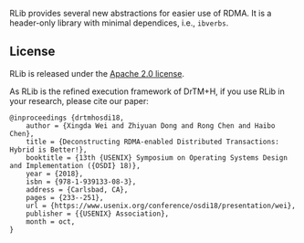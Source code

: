 RLib provides several new abstractions for easier use of RDMA.
It is a header-only library with minimal dependices, i.e., `ibverbs`. 


## License

RLib is released under the [Apache 2.0 license](http://www.apache.org/licenses/LICENSE-2.0.html).

As RLib is the refined execution framework of DrTM+H,
if you use RLib in your research, please cite our paper:

    @inproceedings {drtmhosdi18,
        author = {Xingda Wei and Zhiyuan Dong and Rong Chen and Haibo Chen},
        title = {Deconstructing RDMA-enabled Distributed Transactions: Hybrid is Better!},
        booktitle = {13th {USENIX} Symposium on Operating Systems Design and Implementation ({OSDI} 18)},
        year = {2018},
        isbn = {978-1-939133-08-3},
        address = {Carlsbad, CA},
        pages = {233--251},
        url = {https://www.usenix.org/conference/osdi18/presentation/wei},
        publisher = {{USENIX} Association},
        month = oct,
    }
